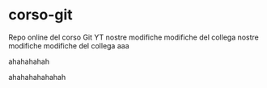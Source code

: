 # corso-git

Repo online del corso Git YT
nostre modifiche
modifiche del collega
nostre modifiche
modifiche del collega
aaa

ahahahahah

ahahahahahahah
